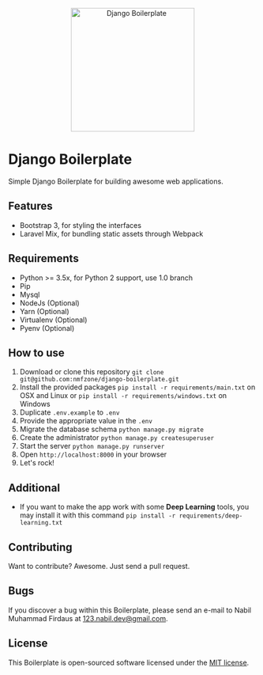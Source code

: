 <p align="center"><img src="https://www.djangoproject.com/s/img/logos/django-logo-positive.png" width="250px" alt="Django Boilerplate"></p>

# Django Boilerplate

Simple Django Boilerplate for building awesome web applications.

## Features

- Bootstrap 3, for styling the interfaces
- Laravel Mix, for bundling static assets through Webpack

## Requirements

- Python >= 3.5x, for Python 2 support, use 1.0 branch
- Pip
- Mysql
- NodeJs (Optional)
- Yarn (Optional)
- Virtualenv (Optional)
- Pyenv (Optional)

## How to use

1. Download or clone this repository `git clone git@github.com:nmfzone/django-boilerplate.git`
2. Install the provided packages `pip install -r requirements/main.txt` on OSX and Linux
   or `pip install -r requirements/windows.txt` on Windows
3. Duplicate `.env.example` to `.env`
4. Provide the appropriate value in the `.env`
5. Migrate the database schema `python manage.py migrate`
6. Create the administrator `python manage.py createsuperuser`
7. Start the server `python manage.py runserver`
8. Open `http://localhost:8000` in your browser
9. Let's rock!

## Additional

- If you want to make the app work with some **Deep Learning** tools, you may install it with this command `pip install -r requirements/deep-learning.txt`

## Contributing

Want to contribute? Awesome. Just send a pull request.

## Bugs

If you discover a bug within this Boilerplate, please send an e-mail to Nabil Muhammad Firdaus at 123.nabil.dev@gmail.com.

## License

This Boilerplate is open-sourced software licensed under the [MIT license](http://opensource.org/licenses/MIT).
